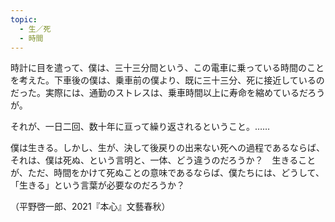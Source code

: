 ```yaml
---
topic:
  - 生／死
  - 時間
---
```

時計に目を遣って、僕は、三十三分間という、この電車に乗っている時間のことを考えた。下車後の僕は、乗車前の僕より、既に三十三分、死に接近しているのだった。実際には、通勤のストレスは、乗車時間以上に寿命を縮めているだろうが。 

それが、一日二回、数十年に亘って繰り返されるということ。…… 

僕は生きる。しかし、生が、決して後戻りの出来ない死への過程であるならば、それは、僕は死ぬ、という言明と、一体、どう違うのだろうか？　生きることが、ただ、時間をかけて死ぬことの意味であるならば、僕たちには、どうして、「生きる」という言葉が必要なのだろうか？

（平野啓一郎、2021『本心』文藝春秋）